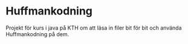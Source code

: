 # Huffmankodning
Projekt för kurs i java på KTH om att läsa in filer bit för bit och använda Huffmankodning på dem.
